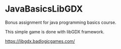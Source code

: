 # JavaBasicsLibGDX

Bonus assignment for java programming basics course.

This simple game is done with libGDX framework.

https://libgdx.badlogicgames.com/
